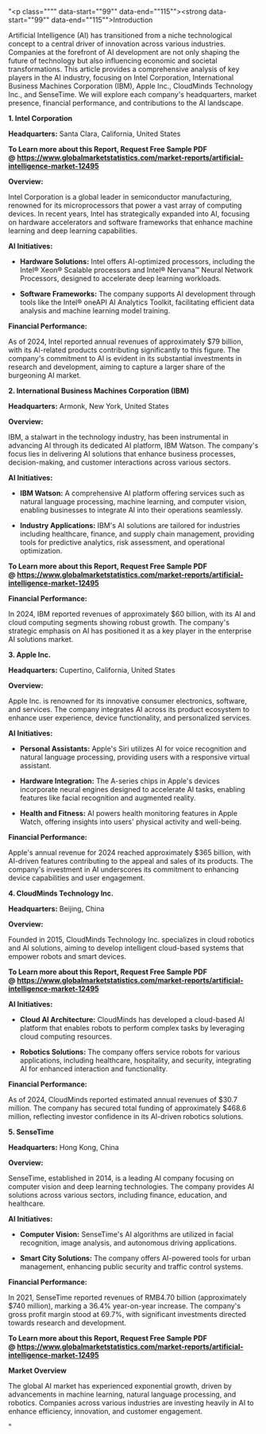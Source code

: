 "<p class="""" data-start=""99"" data-end=""115""><strong data-start=""99"" data-end=""115"">Introduction</strong></p>
<p class="""" data-start=""117"" data-end=""312""><span class=""relative -mx-px my-[-0.2rem] rounded px-px py-[0.2rem]"">Artificial Intelligence (AI) has transitioned from a niche technological concept to a central driver of innovation across various industries.</span> <span class=""relative -mx-px my-[-0.2rem] rounded px-px py-[0.2rem]"">Companies at the forefront of AI development are not only shaping the future of technology but also influencing economic and societal transformations.</span> <span class=""relative -mx-px my-[-0.2rem] rounded px-px py-[0.2rem]"">This article provides a comprehensive analysis of key players in the AI industry, focusing on Intel Corporation, International Business Machines Corporation (IBM), Apple Inc., CloudMinds Technology Inc., and SenseTime.</span> <span class=""relative -mx-px my-[-0.2rem] rounded px-px py-[0.2rem]"">We will explore each company's headquarters, market presence, financial performance, and contributions to the AI landscape.</span></p>
<p class="""" data-start=""314"" data-end=""338""><strong data-start=""314"" data-end=""338"">1. Intel Corporation</strong></p>
<p class="""" data-start=""340"" data-end=""439""><strong data-start=""340"" data-end=""357"">Headquarters:</strong> <span class=""relative -mx-px my-[-0.2rem] rounded px-px py-[0.2rem]"">Santa Clara, California, United States</span></p>
<p class="""" data-start=""340"" data-end=""439""><strong>To Learn more about this Report, Request Free Sample PDF @&nbsp;<a href=""https://www.globalmarketstatistics.com/market-reports/artificial-intelligence-market-12495"">https://www.globalmarketstatistics.com/market-reports/artificial-intelligence-market-12495</a></strong></p>
<p class="""" data-start=""441"" data-end=""454""><strong data-start=""441"" data-end=""454"">Overview:</strong></p>
<p class="""" data-start=""456"" data-end=""579""><span class=""relative -mx-px my-[-0.2rem] rounded px-px py-[0.2rem]"">Intel Corporation is a global leader in semiconductor manufacturing, renowned for its microprocessors that power a vast array of computing devices.</span> <span class=""relative -mx-px my-[-0.2rem] rounded px-px py-[0.2rem]"">In recent years, Intel has strategically expanded into AI, focusing on hardware accelerators and software frameworks that enhance machine learning and deep learning capabilities.</span></p>
<p class="""" data-start=""581"" data-end=""600""><strong data-start=""581"" data-end=""600"">AI Initiatives:</strong></p>
<ul data-start=""602"" data-end=""827"">
<li class="""" data-start=""602"" data-end=""713"">
<p class="""" data-start=""604"" data-end=""713""><strong data-start=""604"" data-end=""627"">Hardware Solutions:</strong> <span class=""relative -mx-px my-[-0.2rem] rounded px-px py-[0.2rem]"">Intel offers AI-optimized processors, including the Intel&reg; Xeon&reg; Scalable processors and Intel&reg; Nervana&trade; Neural Network Processors, designed to accelerate deep learning workloads.</span></p>
</li>
<li class="""" data-start=""715"" data-end=""827"">
<p class="""" data-start=""717"" data-end=""827""><strong data-start=""717"" data-end=""741"">Software Frameworks:</strong> <span class=""relative -mx-px my-[-0.2rem] rounded px-px py-[0.2rem]"">The company supports AI development through tools like the Intel&reg; oneAPI AI Analytics Toolkit, facilitating efficient data analysis and machine learning model training.</span></p>
</li>
</ul>
<p class="""" data-start=""829"" data-end=""855""><strong data-start=""829"" data-end=""855"">Financial Performance:</strong></p>
<p class="""" data-start=""857"" data-end=""982""><span class=""relative -mx-px my-[-0.2rem] rounded px-px py-[0.2rem]"">As of 2024, Intel reported annual revenues of approximately $79 billion, with its AI-related products contributing significantly to this figure.</span> <span class=""relative -mx-px my-[-0.2rem] rounded px-px py-[0.2rem]"">The company's commitment to AI is evident in its substantial investments in research and development, aiming to capture a larger share of the burgeoning AI market.</span></p>
<p class="""" data-start=""984"" data-end=""1040""><strong data-start=""984"" data-end=""1040"">2. International Business Machines Corporation (IBM)</strong></p>
<p class="""" data-start=""1042"" data-end=""1145""><strong data-start=""1042"" data-end=""1059"">Headquarters:</strong> <span class=""relative -mx-px my-[-0.2rem] rounded px-px py-[0.2rem]"">Armonk, New York, United States</span></p>
<p class="""" data-start=""1147"" data-end=""1160""><strong data-start=""1147"" data-end=""1160"">Overview:</strong></p>
<p class="""" data-start=""1162"" data-end=""1287""><span class=""relative -mx-px my-[-0.2rem] rounded px-px py-[0.2rem]"">IBM, a stalwart in the technology industry, has been instrumental in advancing AI through its dedicated AI platform, IBM Watson.</span> <span class=""relative -mx-px my-[-0.2rem] rounded px-px py-[0.2rem]"">The company's focus lies in delivering AI solutions that enhance business processes, decision-making, and customer interactions across various sectors.</span></p>
<p class="""" data-start=""1289"" data-end=""1308""><strong data-start=""1289"" data-end=""1308"">AI Initiatives:</strong></p>
<ul data-start=""1310"" data-end=""1529"">
<li class="""" data-start=""1310"" data-end=""1413"">
<p class="""" data-start=""1312"" data-end=""1413""><strong data-start=""1312"" data-end=""1327"">IBM Watson:</strong> <span class=""relative -mx-px my-[-0.2rem] rounded px-px py-[0.2rem]"">A comprehensive AI platform offering services such as natural language processing, machine learning, and computer vision, enabling businesses to integrate AI into their operations seamlessly.</span></p>
</li>
<li class="""" data-start=""1415"" data-end=""1529"">
<p class="""" data-start=""1417"" data-end=""1529""><strong data-start=""1417"" data-end=""1443"">Industry Applications:</strong> <span class=""relative -mx-px my-[-0.2rem] rounded px-px py-[0.2rem]"">IBM's AI solutions are tailored for industries including healthcare, finance, and supply chain management, providing tools for predictive analytics, risk assessment, and operational optimization.</span></p>
</li>
</ul>
<p><span class=""relative -mx-px my-[-0.2rem] rounded px-px py-[0.2rem]""><strong>To Learn more about this Report, Request Free Sample PDF @&nbsp;<a href=""https://www.globalmarketstatistics.com/market-reports/artificial-intelligence-market-12495"">https://www.globalmarketstatistics.com/market-reports/artificial-intelligence-market-12495</a></strong></span></p>
<p class="""" data-start=""1531"" data-end=""1557""><strong data-start=""1531"" data-end=""1557"">Financial Performance:</strong></p>
<p class="""" data-start=""1559"" data-end=""1684""><span class=""relative -mx-px my-[-0.2rem] rounded px-px py-[0.2rem]"">In 2024, IBM reported revenues of approximately $60 billion, with its AI and cloud computing segments showing robust growth.</span> <span class=""relative -mx-px my-[-0.2rem] rounded px-px py-[0.2rem]"">The company's strategic emphasis on AI has positioned it as a key player in the enterprise AI solutions market.</span></p>
<p class="""" data-start=""1686"" data-end=""1703""><strong data-start=""1686"" data-end=""1703"">3. Apple Inc.</strong></p>
<p class="""" data-start=""1705"" data-end=""1808""><strong data-start=""1705"" data-end=""1722"">Headquarters:</strong> <span class=""relative -mx-px my-[-0.2rem] rounded px-px py-[0.2rem]"">Cupertino, California, United States</span></p>
<p class="""" data-start=""1810"" data-end=""1823""><strong data-start=""1810"" data-end=""1823"">Overview:</strong></p>
<p class="""" data-start=""1825"" data-end=""1950""><span class=""relative -mx-px my-[-0.2rem] rounded px-px py-[0.2rem]"">Apple Inc. is renowned for its innovative consumer electronics, software, and services.</span> <span class=""relative -mx-px my-[-0.2rem] rounded px-px py-[0.2rem]"">The company integrates AI across its product ecosystem to enhance user experience, device functionality, and personalized services.</span></p>
<p class="""" data-start=""1952"" data-end=""1971""><strong data-start=""1952"" data-end=""1971"">AI Initiatives:</strong></p>
<ul data-start=""1973"" data-end=""2313"">
<li class="""" data-start=""1973"" data-end=""2085"">
<p class="""" data-start=""1975"" data-end=""2085""><strong data-start=""1975"" data-end=""1999"">Personal Assistants:</strong> <span class=""relative -mx-px my-[-0.2rem] rounded px-px py-[0.2rem]"">Apple's Siri utilizes AI for voice recognition and natural language processing, providing users with a responsive virtual assistant.</span></p>
</li>
<li class="""" data-start=""2087"" data-end=""2200"">
<p class="""" data-start=""2089"" data-end=""2200""><strong data-start=""2089"" data-end=""2114"">Hardware Integration:</strong> <span class=""relative -mx-px my-[-0.2rem] rounded px-px py-[0.2rem]"">The A-series chips in Apple's devices incorporate neural engines designed to accelerate AI tasks, enabling features like facial recognition and augmented reality.</span></p>
</li>
<li class="""" data-start=""2202"" data-end=""2313"">
<p class="""" data-start=""2204"" data-end=""2313""><strong data-start=""2204"" data-end=""2227"">Health and Fitness:</strong> <span class=""relative -mx-px my-[-0.2rem] rounded px-px py-[0.2rem]"">AI powers health monitoring features in Apple Watch, offering insights into users' physical activity and well-being.</span></p>
</li>
</ul>
<p class="""" data-start=""2315"" data-end=""2341""><strong data-start=""2315"" data-end=""2341"">Financial Performance:</strong></p>
<p class="""" data-start=""2343"" data-end=""2468""><span class=""relative -mx-px my-[-0.2rem] rounded px-px py-[0.2rem]"">Apple's annual revenue for 2024 reached approximately $365 billion, with AI-driven features contributing to the appeal and sales of its products.</span> <span class=""relative -mx-px my-[-0.2rem] rounded px-px py-[0.2rem]"">The company's investment in AI underscores its commitment to enhancing device capabilities and user engagement.</span></p>
<p class="""" data-start=""2470"" data-end=""2503""><strong data-start=""2470"" data-end=""2503"">4. CloudMinds Technology Inc.</strong></p>
<p class="""" data-start=""2505"" data-end=""2608""><strong data-start=""2505"" data-end=""2522"">Headquarters:</strong> <span class=""relative -mx-px my-[-0.2rem] rounded px-px py-[0.2rem]"">Beijing, China</span></p>
<p class="""" data-start=""2610"" data-end=""2623""><strong data-start=""2610"" data-end=""2623"">Overview:</strong></p>
<p class="""" data-start=""2625"" data-end=""2710""><span class=""relative -mx-px my-[-0.2rem] rounded px-px py-[0.2rem]"">Founded in 2015, CloudMinds Technology Inc. specializes in cloud robotics and AI solutions, aiming to develop intelligent cloud-based systems that empower robots and smart devices.</span></p>
<p class="""" data-start=""2625"" data-end=""2710""><span class=""relative -mx-px my-[-0.2rem] rounded px-px py-[0.2rem]""><strong>To Learn more about this Report, Request Free Sample PDF @&nbsp;<a href=""https://www.globalmarketstatistics.com/market-reports/artificial-intelligence-market-12495"">https://www.globalmarketstatistics.com/market-reports/artificial-intelligence-market-12495</a></strong></span></p>
<p class="""" data-start=""2712"" data-end=""2731""><strong data-start=""2712"" data-end=""2731"">AI Initiatives:</strong></p>
<ul data-start=""2733"" data-end=""2960"">
<li class="""" data-start=""2733"" data-end=""2847"">
<p class="""" data-start=""2735"" data-end=""2847""><strong data-start=""2735"" data-end=""2761"">Cloud AI Architecture:</strong> <span class=""relative -mx-px my-[-0.2rem] rounded px-px py-[0.2rem]"">CloudMinds has developed a cloud-based AI platform that enables robots to perform complex tasks by leveraging cloud computing resources.</span></p>
</li>
<li class="""" data-start=""2849"" data-end=""2960"">
<p class="""" data-start=""2851"" data-end=""2960""><strong data-start=""2851"" data-end=""2874"">Robotics Solutions:</strong> <span class=""relative -mx-px my-[-0.2rem] rounded px-px py-[0.2rem]"">The company offers service robots for various applications, including healthcare, hospitality, and security, integrating AI for enhanced interaction and functionality.</span></p>
</li>
</ul>
<p class="""" data-start=""2962"" data-end=""2988""><strong data-start=""2962"" data-end=""2988"">Financial Performance:</strong></p>
<p class="""" data-start=""2990"" data-end=""3155""><span class=""relative -mx-px my-[-0.2rem] rounded px-px py-[0.2rem]"">As of 2024, CloudMinds reported estimated annual revenues of $30.7 million.</span> <span class=""relative -mx-px my-[-0.2rem] rounded px-px py-[0.2rem]"">The company has secured total funding of approximately $468.6 million, reflecting investor confidence in its AI-driven robotics solutions.</span></p>
<p class="""" data-start=""3157"" data-end=""3173""><strong data-start=""3157"" data-end=""3173"">5. SenseTime</strong></p>
<p class="""" data-start=""3175"" data-end=""3278""><strong data-start=""3175"" data-end=""3192"">Headquarters:</strong> <span class=""relative -mx-px my-[-0.2rem] rounded px-px py-[0.2rem]"">Hong Kong, China</span></p>
<p class="""" data-start=""3280"" data-end=""3293""><strong data-start=""3280"" data-end=""3293"">Overview:</strong></p>
<p class="""" data-start=""3295"" data-end=""3420""><span class=""relative -mx-px my-[-0.2rem] rounded px-px py-[0.2rem]"">SenseTime, established in 2014, is a leading AI company focusing on computer vision and deep learning technologies.</span> <span class=""relative -mx-px my-[-0.2rem] rounded px-px py-[0.2rem]"">The company provides AI solutions across various sectors, including finance, education, and healthcare.</span></p>
<p class="""" data-start=""3422"" data-end=""3441""><strong data-start=""3422"" data-end=""3441"">AI Initiatives:</strong></p>
<ul data-start=""3443"" data-end=""3666"">
<li class="""" data-start=""3443"" data-end=""3551"">
<p class="""" data-start=""3445"" data-end=""3551""><strong data-start=""3445"" data-end=""3465"">Computer Vision:</strong> <span class=""relative -mx-px my-[-0.2rem] rounded px-px py-[0.2rem]"">SenseTime's AI algorithms are utilized in facial recognition, image analysis, and autonomous driving applications.</span></p>
</li>
<li class="""" data-start=""3553"" data-end=""3666"">
<p class="""" data-start=""3555"" data-end=""3666""><strong data-start=""3555"" data-end=""3580"">Smart City Solutions:</strong> <span class=""relative -mx-px my-[-0.2rem] rounded px-px py-[0.2rem]"">The company offers AI-powered tools for urban management, enhancing public security and traffic control systems.</span></p>
</li>
</ul>
<p class="""" data-start=""3668"" data-end=""3694""><strong data-start=""3668"" data-end=""3694"">Financial Performance:</strong></p>
<p class="""" data-start=""3696"" data-end=""3861""><span class=""relative -mx-px my-[-0.2rem] rounded px-px py-[0.2rem]"">In 2021, SenseTime reported revenues of RMB4.70 billion (approximately $740 million), marking a 36.4% year-on-year increase.</span> <span class=""relative -mx-px my-[-0.2rem] rounded px-px py-[0.2rem]"">The company's gross profit margin stood at 69.7%, with significant investments directed towards research and development.</span></p>
<p class="""" data-start=""3696"" data-end=""3861""><span class=""relative -mx-px my-[-0.2rem] rounded px-px py-[0.2rem]""><strong>To Learn more about this Report, Request Free Sample PDF @&nbsp;<a href=""https://www.globalmarketstatistics.com/market-reports/artificial-intelligence-market-12495"">https://www.globalmarketstatistics.com/market-reports/artificial-intelligence-market-12495</a></strong></span></p>
<p class="""" data-start=""3863"" data-end=""3882""><strong data-start=""3863"" data-end=""3882"">Market Overview</strong></p>
<p class="""" data-start=""3884"" data-end=""4247"">The global AI market has experienced exponential growth, driven by advancements in machine learning, natural language processing, and robotics. Companies across various industries are investing heavily in AI to enhance efficiency, innovation, and customer engagement.</p>"
